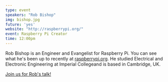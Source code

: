 ```yaml
---
type: event
speakers: "Rob Bishop"
img: bishop.jpg
future: 'yes'
website: "http://raspberrypi.org/"
event: Raspberry Pi Creator
time: 12:00pm
---
```

Rob Bishop is an Engineer and Evangelist for Raspberry Pi.
You can see what he's been up to recently at [raspberrypi.org](http://raspberrypi.org/).
He studied Electrical and Electronic Engineering at Imperial Collegeand is based in Cambridge, UK.

<a href="http://dssgrobbishop.eventbrite.com/" class="btn btn-huge btn-success btn-block btn-embossed">Join us for Rob's talk!</a>